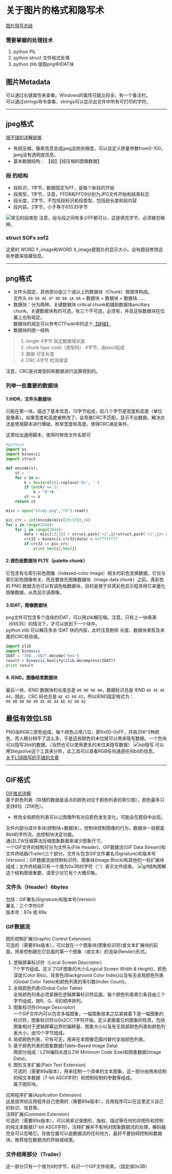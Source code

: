 # 关于图片的格式和隐写术

[图片隐写总结](http://bobao.360.cn/learning/detail/243.html)  

### 需要掌握的处理技术

1. python PIL
2. python struct 文件格式处理
3. python zlib 提取png中IDAT块

## 图片Metadata

可以通过右键属性来查看。Windows的属性可能比较全，有一个备注栏。  
可以通过strings命令查看，strings可以显示出文件中所有可打印的字符。  

----

## jpeg格式

[很不错的详解链接](https://blog.csdn.net/yun_hen/article/details/78135122)

+ 有损压缩，像素信息变成jpeg会损失精度，可以自定义质量参数from0-100，jpeg没有透明度信息。
+ 基本数据结构： 【段】【经压缩的图像数据】

### 段 的结构

+ 段标识，1字节，数据固定为FF，是每个新段的开始
+ 段类型，1字节，注意，FFD8和FFD9分别为JPG文件开始和结束标志
+ 段长度，2字节，不包括段标识和段类型，包括段长度和段内容
+ 段内容，2字节，小于等于65535字节

![常见的段类型](https://upload-images.jianshu.io/upload_images/19782504-ce98d8824290dd22.png?imageMogr2/auto-orient/strip%7CimageView2/2/w/1240)
注意，段与段之间有多少FF都可以，这是填充字节，必须被忽略掉。

### struct SOFx sof2

这里的 WORD Y_image和WORD X_image是图片的显示大小。会有题目修改这些参数来隐藏信息。

----

## png格式

+ 文件头固定，其他部分由三个或以上的数据块（Chunk）按顺序构成。  
  文件头 `89 50 4E 47 0D 0A 1A 0A` + 数据块 + 数据块 + 数据块……
+ 数据块：分为两种。关键数据块 critical chunk和辅助数据块ancillary chunk。关键数据块有的可选，有三个不可选，必须有，并且这些数据块在位置上也有规定。  
  数据块的规定可以参考CTFwiki中的这个[【链接】](https://wiki.x10sec.org/misc/picture/png/)
+ 数据块的统一结构

> 1. length 4字节 指定数据域长度  
> 2. chunk type code（类型码） 4字节，由ascii组成  
> 3. 数据 可变长度  
> 4. CRC 4字节 检测错误

注意，CRC是对类型码和数据进行运算得到的。

### 列举一些重要的数据块

#### 1.IHDR，文件头数据块

只能在第一块。描述了基本信息，13字节组成，前八个字节是宽度和高度（单位是像素）。如果宽度和高度被修改了，会导致CRC不匹配，显示不出数据。解决办法是使用脚本进行爆破，枚举宽度和高度，使得CRC满足条件。  

这里给出通用脚本，使用时修改文件名即可

```python
#python2
import os
import binascii
import struct

def encode(s):
    st = ''
    for c in s:
        k = hex(ord(c)).replace('0x', '')
        if len(k) == 1:
            k = "0"+k
        st += k
    return st

misc = open("study.png","rb").read()

pic_crc = int(encode(misc[29:33]),16)
for i in range(2048):
    for j in range(2048):
        data = misc[12:16] + struct.pack('>i',i)+struct.pack('>i',j)+ misc[24:29]
        crc32 = binascii.crc32(data) & 0xffffffff
        if crc32 == pic_crc:
            print hex(i),hex(j)
```

#### 2.调色板数据块 PLTE（palette chunk）

它包含有与索引彩色图像（indexed-color image）相关的彩色变换数据，它仅与索引彩色图像有关，而且要放在图像数据块（image data chunk）之前。真彩色的 PNG 数据流也可以有调色板数据块，目的是便于非真彩色显示程序用它来量化图像数据，从而显示该图像。  

#### 3.IDAT，图像数据块

png文件可包含多个连续的IDAT，可以用zlib解压缩。注意，只有上一块填满（65535）的情况下，才可以放到下一个块中。  
python zlib 可以解压多余 IDAT 块的内容，此时注意剔除 长度、数据块类型及末尾的CRC校验值。

```python
import zlib
import binascii
IDAT = "789...667".decode('hex')
result = binascii.hexlify(zlib.decompress(IDAT))
print result
```

#### 4. IEND，图像结束数据块

最后一块，IEND 数据块的长度总是 `00 00 00 00`，数据标识总是 IEND `49 45 4E 44`，因此，CRC 码也总是 `AE 42 60 82`。所以IEND固定格式为：  
`00 00 00 00 49 45 4E 44 AE 42 60 82`

## 最低有效位LSB

 PNG由RGB三原色组成，每个颜色占用八位，即0x00-0xFF，共有256^3种颜色，而人眼分辨不了这么多，于是这些颜色的末位就可以用来隐写数据。一个色块可以隐写3bit的数据。（当然也可以使用更多的末位来隐写数据）
![lsb隐写](https://wiki.x10sec.org/misc/picture/figure/lsb.jpg)
可以用Stegsolve这个工具来分析，此工具可以查看RGB任何通道任何bit的信息。  
[关于LSB隐写的不错的文章](https://zhuanlan.zhihu.com/p/23890677)

----

## GIF格式

[GIF格式详解](https://blog.csdn.net/poisx/article/details/79122506)  
基于颜色列表（存储的数据是该点的颜色对应于颜色列表的索引值），颜色最多只支持8位（256色）。  

+ 修改全局颜色列表可以让图像所有对应颜色发生变化，可能会在题目中出现。

文件内部分成许多块(控制块+数据块）。控制块控制图像的行为，数据块一般都是8bit的字符流，由控制块决定功能。  
通过LZW压缩算法压缩图象数据来减少图象尺寸。  
一个GIF文件的结构可分为文件头(File Header)、GIF数据流(GIF Data Stream)和文件终结器(Trailer)三个部分。文件头包含GIF文件署名(Signature)和版本号(Version)；GIF数据流由控制标识符、图象块(Image Block)和其他的一些扩展块组成；文件终结器只有一个值为0x3B的字符（’;’）表示文件结束。
![gif结构图解](https://wiki.x10sec.org/misc/picture/figure/gif.png)
这个结构图很重要，请至少对它有个大概印象。

### 文件头（Header）6bytes

包括：GIF署名(Signature)和版本号(Version)  
署名：三个字符GIF  
版本号：87a 或 89a  

### GIF数据流

图形控制扩展(Graphic Control Extension)  
可选的（需要89a版本），可以放在一个图象块(图象标识符)或文本扩展块的前面，用来控制跟在它后面的第一个图象（或文本）的渲染(Render)形式。

1. 逻辑屏幕标识符（Local Screen Descriptor）  
   7个字节组成，定义了GIF图象的大小(Logical Screen Width & Height)、颜色深度(Color Bits)、背景色(Blackground Color Index)以及有无全局颜色列表(Global Color Table)和颜色列表的索引数(Index Count)。  
2. 全局颜色列表(Global Color Table)  
   全局颜色列表必须紧跟在逻辑屏幕标识符后面，每个颜色列表索引条目由三个字节组成，按R、G、B的顺序排列。
3. 图象标识符(Image Descriptor)  
   一个GIF文件内可以包含多幅图象，一幅图象结束之后紧接着下是一幅图象的标识符，图象标识符以0x2C(‘,’)字符开始，定义紧接着它的图象的性质，包括图象相对于逻辑屏幕边界的偏移量、图象大小以及有无局部颜色列表和颜色列表大小，由10个字节组成。
4. 局部颜色列表，可有可无，用来在本图像范围内替代全局颜色列表。  
5. 基于颜色列表的图象数据(Table-Based Image Data)  
   两部分组成：LZW编码长度(LZW Minimum Code Size)和图象数据(Image Data)。
6. 图形文本扩展(Plain Text Extension)  
   可选的（需要89a版本），用来绘制一个简单的文本图象，这一部分由用来绘制的纯文本数据（7-bit ASCII字符）和控制绘制的参数等组成。  
   属于图形块。  

应用程序扩展(Application Extension)  
这是提供给应用程序自己使用的（需要89a版本），应用程序可以在这里定义自己的标识、信息等。  
注释扩展(Comment Extension)  
可选的（需要89a版本），可以用来记录图形、版权、描述等任何的非图形和控制的纯文本数据(7-bit ASCII字符)，注释扩展并不影响对图象数据流的处理，解码器完全可以忽略它。存放位置可以是数据流的任何地方，最好不要妨碍控制和数据块，推荐放在数据流的开始或结尾。

### 文件结尾部分（Trailer）

这一部分只有一个值为0的字节，标识一个GIF文件结束。（固定值0x3B） 

